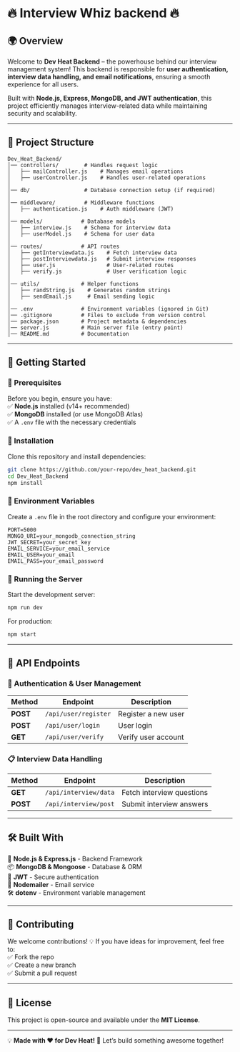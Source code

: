 # **🔥 Interview Whiz backend 🔥**  

## 🌍 Overview  
Welcome to **Dev Heat Backend** – the powerhouse behind our interview management system! This backend is responsible for **user authentication, interview data handling, and email notifications**, ensuring a smooth experience for all users.  

Built with **Node.js, Express, MongoDB, and JWT authentication**, this project efficiently manages interview-related data while maintaining security and scalability.  

---

## 📁 **Project Structure**  

```
Dev_Heat_Backend/
│── controllers/        # Handles request logic  
│   ├── mailController.js    # Manages email operations  
│   ├── userController.js    # Handles user-related operations  
│  
│── db/                 # Database connection setup (if required)  
│  
│── middleware/         # Middleware functions  
│   ├── authentication.js    # Auth middleware (JWT)  
│  
│── models/            # Database models  
│   ├── interview.js    # Schema for interview data  
│   ├── userModel.js    # Schema for user data  
│  
│── routes/            # API routes  
│   ├── getInterviewdata.js    # Fetch interview data  
│   ├── postInterviewdata.js   # Submit interview responses  
│   ├── user.js                # User-related routes  
│   ├── verify.js              # User verification logic  
│  
│── utils/             # Helper functions  
│   ├── randString.js    # Generates random strings  
│   ├── sendEmail.js     # Email sending logic  
│  
│── .env               # Environment variables (ignored in Git)  
│── .gitignore         # Files to exclude from version control  
│── package.json       # Project metadata & dependencies  
│── server.js          # Main server file (entry point)  
│── README.md          # Documentation  
```

---

## 🚀 **Getting Started**  

### **🔹 Prerequisites**  
Before you begin, ensure you have:  
✅ **Node.js** installed (v14+ recommended)  
✅ **MongoDB** installed (or use MongoDB Atlas)  
✅ A `.env` file with the necessary credentials  

### **🔹 Installation**  
Clone this repository and install dependencies:  
```sh
git clone https://github.com/your-repo/dev_heat_backend.git
cd Dev_Heat_Backend
npm install
```

### **🔹 Environment Variables**  
Create a `.env` file in the root directory and configure your environment:  
```env
PORT=5000  
MONGO_URI=your_mongodb_connection_string  
JWT_SECRET=your_secret_key  
EMAIL_SERVICE=your_email_service  
EMAIL_USER=your_email  
EMAIL_PASS=your_email_password  
```

### **🔹 Running the Server**  
Start the development server:  
```sh
npm run dev
```  
For production:  
```sh
npm start
```

---

## 🎯 **API Endpoints**  

### **🔑 Authentication & User Management**  
| Method | Endpoint              | Description            |
|--------|----------------------|------------------------|
| **POST** | `/api/user/register` | Register a new user   |
| **POST** | `/api/user/login`    | User login            |
| **GET**  | `/api/user/verify`   | Verify user account   |

### **📋 Interview Data Handling**  
| Method | Endpoint                 | Description                 |
|--------|-------------------------|-----------------------------|
| **GET**  | `/api/interview/data`   | Fetch interview questions  |
| **POST** | `/api/interview/post`   | Submit interview answers   |

---

## 🛠 **Built With**  

🚀 **Node.js & Express.js** - Backend Framework  
📦 **MongoDB & Mongoose** - Database & ORM  
🔐 **JWT** - Secure authentication  
📩 **Nodemailer** - Email service  
🛠 **dotenv** - Environment variable management  

---

## 👥 **Contributing**  
We welcome contributions! 💡 If you have ideas for improvement, feel free to:  
✅ Fork the repo  
✅ Create a new branch  
✅ Submit a pull request  

---

## 📜 **License**  
This project is open-source and available under the **MIT License**.  

---

💡 **Made with ❤️ for Dev Heat!** 🚀 Let’s build something awesome together!  
